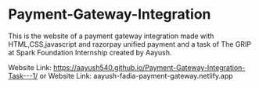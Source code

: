 # Payment-Gateway-Integration
This is the website of a payment gateway integration made with HTML,CSS,javascript and razorpay unified payment and a task of The GRIP at Spark Foundation Internship created by Aayush.


Website Link: https://aayush540.github.io/Payment-Gateway-Integration-Task---1/
                                or
Website Link: aayush-fadia-payment-gateway.netlify.app

